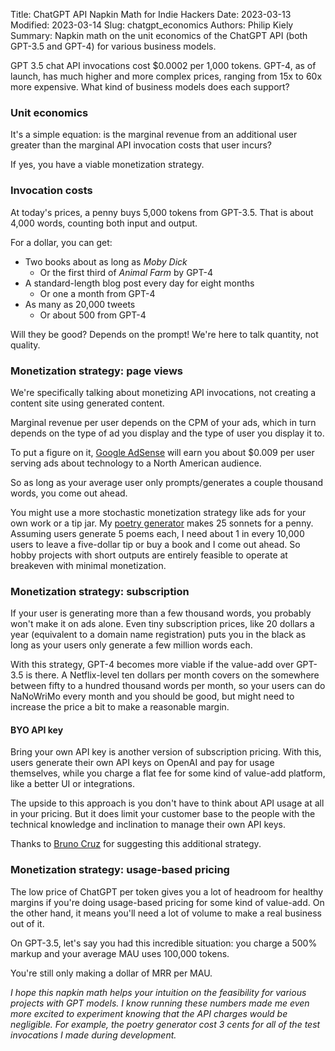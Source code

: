 Title: ChatGPT API Napkin Math for Indie Hackers
Date: 2023-03-13
Modified: 2023-03-14
Slug: chatgpt_economics
Authors: Philip Kiely
Summary: Napkin math on the unit economics of the ChatGPT API (both GPT-3.5 and GPT-4) for various business models. 

GPT 3.5 chat API invocations cost $0.0002 per 1,000 tokens. GPT-4, as of launch, has much higher and more complex prices, ranging from 15x to 60x more expensive. What kind of business models does each support?

### Unit economics

It's a simple equation: is the marginal revenue from an additional user greater than the marginal API invocation costs that user incurs?

If yes, you have a viable monetization strategy.

### Invocation costs

At today's prices, a penny buys 5,000 tokens from GPT-3.5. That is about 4,000 words, counting both input and output. 

For a dollar, you can get:

* Two books about as long as *Moby Dick*
  * Or the first third of *Animal Farm* by GPT-4
* A standard-length blog post every day for eight months
  * Or one a month from GPT-4
* As many as 20,000 tweets
  * Or about 500 from GPT-4

Will they be good? Depends on the prompt! We're here to talk quantity, not quality.

### Monetization strategy: page views

We're specifically talking about monetizing API invocations, not creating a content site using generated content. 

Marginal revenue per user depends on the CPM of your ads, which in turn depends on the type of ad you display and the type of user you display it to.

To put a figure on it, [Google AdSense](https://adsense.google.com/start/) will earn you about $0.009 per user serving ads about technology to a North American audience.

So as long as your average user only prompts/generates a couple thousand words, you come out ahead.

You might use a more stochastic monetization strategy like ads for your own work or a tip jar. My [poetry generator](https://philipkiely.com/rhymes) makes 25 sonnets for a penny. Assuming users generate 5 poems each, I need about 1 in every 10,000 users to leave a five-dollar tip or buy a book and I come out ahead. So hobby projects with short outputs are entirely feasible to operate at breakeven with minimal monetization.

### Monetization strategy: subscription

If your user is generating more than a few thousand words, you probably won't make it on ads alone. Even tiny subscription prices, like 20 dollars a year (equivalent to a domain name registration) puts you in the black as long as your users only generate a few million words each.

With this strategy, GPT-4 becomes more viable if the value-add over GPT-3.5 is there. A Netflix-level ten dollars per month covers on the somewhere between fifty to a hundred thousand words per month, so your users can do NaNoWriMo every month and you should be good, but might need to increase the price a bit to make a reasonable margin.

#### BYO API key

Bring your own API key is another version of subscription pricing. With this, users generate their own API keys on OpenAI and pay for usage themselves, while you charge a flat fee for some kind of value-add platform, like a better UI or integrations.

The upside to this approach is you don't have to think about API usage at all in your pricing. But it does limit your customer base to the people with the technical knowledge and inclination to manage their own API keys.

Thanks to [Bruno Cruz](https://twitter.com/ImBrunoCruz) for suggesting this additional strategy.

### Monetization strategy: usage-based pricing

The low price of ChatGPT per token gives you a lot of headroom for healthy margins if you're doing usage-based pricing for some kind of value-add. On the other hand, it means you'll need a lot of volume to make a real business out of it.

On GPT-3.5, let's say you had this incredible situation: you charge a 500% markup and your average MAU uses 100,000 tokens.

You're still only making a dollar of MRR per MAU.

*I hope this napkin math helps your intuition on the feasibility for various projects with GPT models. I know running these numbers made me even more excited to experiment knowing that the API charges would be negligible. For example, the poetry generator cost 3 cents for all of the test invocations I made during development.*